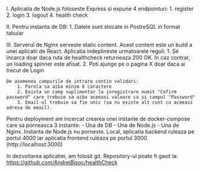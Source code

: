I. Aplicatia de Node.js foloseste Express si expune 4 endpointuri:
	1. register
	2. login
	3. logout
	4. health check
	
II. Pentru instanta de DB:
	1. Datele sunt stocate in PostreSQL in format tabular
	
III. Serverul de Nginx serveste static content. Acest content este un build a unei aplicatii de React. Aplicatia indeplineste urmatoarele reguli:
	1. Se incarca doar daca ruta de healthcheck returneaza 200 OK. In caz contrar, un loading spinner este afisat.
	2. Poti ajunge pe o pagina X doar daca ai trecut de Login
	
	De asemenea campurile de intrare contin validari:
		1. Parola sa aiba minim 6 caractere
		2. Exista un camp suplimentar la inregistrare numit "Cofirm password" care trebuie sa aiba aceeasi valoare ca si campul "Password"
		3. Email-ul trebuie sa fie unic (sa nu existe alt cont cu aceeasi adresa de email).
		
		
Pentru deployment am incercat crearea unei instante de docker-compose care sa porneasca 3 instante:
    - Una de DB 
    - Una de Node.js
    - Una de Nginx.
Instanta de Node.js nu porneste.
Local, aplicatia backend ruleaza pe portul 4000 iar aplicatia frontend ruleaza pe portul 3000. (http://localhost:3000)


In dezvoltarea aplicatiei, am folosit git. Repository-ul poate fi gasit la: https://github.com/AndreiBisoc/healthCheck


		

